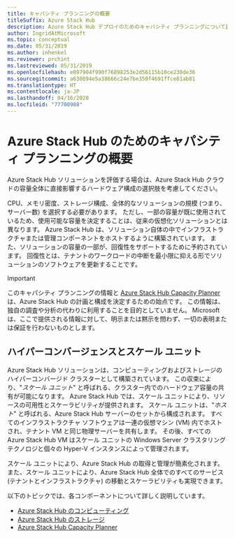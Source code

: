 ```yaml
---
title: キャパシティ プランニングの概要
titleSuffix: Azure Stack Hub
description: Azure Stack Hub デプロイのためのキャパシティ プランニングについて説明します。
author: IngridAtMicrosoft
ms.topic: conceptual
ms.date: 05/31/2019
ms.author: inhenkel
ms.reviewer: prchint
ms.lastreviewed: 05/31/2019
ms.openlocfilehash: e097904f990f76898253e2d56115b10ce230de36
ms.sourcegitcommit: a630894e5a38666c24e7be350f4691ffce81ab81
ms.translationtype: HT
ms.contentlocale: ja-JP
ms.lasthandoff: 04/16/2020
ms.locfileid: "77700988"
---
```

# <a name="capacity-planning-for-azure-stack-hub-overview"></a>Azure Stack Hub のためのキャパシティ プランニングの概要

Azure Stack Hub ソリューションを評価する場合は、Azure Stack Hub クラウドの容量全体に直接影響するハードウェア構成の選択肢を考慮してください。

CPU、メモリ密度、ストレージ構成、全体的なソリューションの規模 (つまり、サーバー数) を選択する必要があります。 ただし、一部の容量が既に使用されているため、使用可能な容量を決定することは、従来の仮想化ソリューションとは異なります。 Azure Stack Hub は、ソリューション自体の中でインフラストラクチャまたは管理コンポーネントをホストするように構築されています。 また、ソリューションの容量の一部が、回復性をサポートするために予約されています。 回復性とは、テナントのワークロードの中断を最小限に抑える形でソリューションのソフトウェアを更新することです。

> [!IMPORTANT]
> このキャパシティ プランニングの情報と [Azure Stack Hub Capacity Planner](https://aka.ms/azstackcapacityplanner) は、Azure Stack Hub の計画と構成を決定するための始点です。 この情報は、独自の調査や分析の代わりに利用することを目的としていません。 Microsoft は、ここで提供される情報に対して、明示または黙示を問わず、一切の表明または保証を行わないものとします。

## <a name="hyperconvergence-and-the-scale-unit"></a>ハイパーコンバージェンスとスケール ユニット
Azure Stack Hub ソリューションは、コンピューティングおよびストレージのハイパーコンバージド クラスターとして構築されています。 この収束により、"*スケール ユニット*" と呼ばれる、クラスター内でのハードウェア容量の共有が可能になります。 Azure Stack Hub では、スケール ユニットにより、リソースの可用性とスケーラビリティが提供されます。 スケール ユニットは、"*ホスト*" と呼ばれる、Azure Stack Hub サーバーのセットから構成されます。 すべてのインフラストラクチャ ソフトウェアは一連の仮想マシン (VM) 内でホストされ、テナント VM と同じ物理サーバーを共有します。 その後、すべての Azure Stack Hub VM はスケール ユニットの Windows Server クラスタリング テクノロジと個々の Hyper-V インスタンスによって管理されます。

スケール ユニットにより、Azure Stack Hub の取得と管理が簡素化されます。 また、スケール ユニットにより、Azure Stack Hub 全体でのすべてのサービス (テナントとインフラストラクチャ) の移動とスケーラビリティも実現できます。

以下のトピックでは、各コンポーネントについて詳しく説明しています。

- [Azure Stack Hub のコンピューティング](azure-stack-capacity-planning-compute.md)
- [Azure Stack Hub のストレージ](azure-stack-capacity-planning-storage.md)
- [Azure Stack Hub Capacity Planner](azure-stack-capacity-planner.md)
